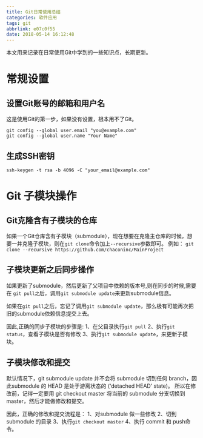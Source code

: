 ```yaml
---
title: Git日常使用总结
categories: 软件应用
tags: git
abbrlink: e07c0f55
date: 2018-05-14 16:12:48
---
```

本文用来记录在日常使用Git中学到的一些知识点，长期更新。

# 常规设置

## 设置Git账号的邮箱和用户名

这是使用Git的第一步，如果没有设置，根本用不了Git。

```git
git config --global user.email "you@example.com"
git config --global user.name "Your Name"
```

## 生成SSH密钥

`ssh-keygen -t rsa -b 4096 -C "your_email@example.com"`
<!--more-->
# Git 子模块操作

## Git克隆含有子模块的仓库

如果一个Git仓库含有子模块（submodule），现在想要在克隆主仓库的时候，想要一并克隆子模块，则在`git clone`命令加上`--recursive`参数即可。
例如：
`git clone --recursive https://github.com/chaconinc/MainProject`

## 子模块更新之后同步操作

如果更新了submodule，然后更新了父项目中依赖的版本号,则在同步的时候,需要在 `git pull之`后，调用`git submodule update`来更新submodule信息。

如果在`git pull`之后，忘记了调用`git submodule update`，那么极有可能再次把旧的submodule依赖信息提交上去。

因此,正确的同步子模块的步骤是:
1、在父目录执行`git pull`
2、执行`git status`，查看子模块是否有修改
3、执行`git submodule update`，来更新子模块。

## 子模块修改和提交

默认情况下，git submodule update 并不会将 submodule 切到任何 branch，因此submodule 的 HEAD 是处于游离状态的 (‘detached HEAD’ state)。
所以在修改前，记得一定要用 git checkout master 将当前的 submodule 分支切换到 master，然后才能做修改和提交。

因此，正确的修改和提交流程是：
1、对submodule 做一些修改
2、切到 submodule 的目录
3、执行`git checkout master`
4、执行 commit 和 push命令。
